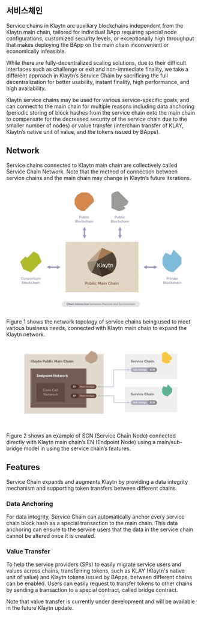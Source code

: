 ## 서비스체인

Service chains in Klaytn are auxiliary blockchains independent from the Klaytn main chain, tailored for individual BApp requiring special node configurations, customized security levels, or exceptionally high throughput that makes deploying the BApp on the main chain inconvenient or economically infeasible.

While there are fully-decentralized scaling solutions, due to their difficult interfaces such as challenge or exit and non-immediate finality, we take a different approach in Klaytn’s Service Chain by sacrificing the full decentralization for better usability, instant finality, high performance, and high availability.

Klaytn service chains may be used for various service-specific goals, and can connect to the main chain for multiple reasons including data anchoring (periodic storing of block hashes from the service chain onto the main chain to compensate for the decreased security of the service chain due to the smaller number of nodes) or value transfer (interchain transfer of KLAY, Klaytn’s native unit of value, and the tokens issued by BApps).

## Network

Service chains connected to Klaytn main chain are collectively called Service Chain Network. Note that the method of connection between service chains and the main chain may change in Klaytn’s future iterations.

![Figure 1. Klaytn Main Chain and Service Chain](images/mainchain_servicechain.png)

Figure 1 shows the network topology of service chains being used to meet various business needs, connected with Klaytn main chain to expand the Klaytn network.

![Figure 2. Main Chain and Service Chain Connection using Main/Sub-Bridge Model](images/sc_connection.png)

Figure 2 shows an example of SCN (Service Chain Node) connected directly with Klaytn main chain’s EN (Endpoint Node) using a main/sub-bridge model in using the service chain’s features.

## Features

Service Chain expands and augments Klaytn by providing a data integrity mechanism and supporting token transfers between different chains.

### Data Anchoring

For data integrity, Service Chain can automatically anchor every service chain block hash as a special transaction to the main chain. This data anchoring can ensure to the service users that the data in the service chain cannot be altered once it is created.

### Value Transfer

To help the service providers (SPs) to easily migrate service users and values across chains, transferring tokens, such as KLAY (Klaytn's native unit of value) and Klaytn tokens issued by BApps, between different chains can be enabled. Users can easily request to transfer tokens to other chains by sending a transaction to a special contract, called bridge contract.

Note that value transfer is currently under development and will be available in the future Klaytn update.
